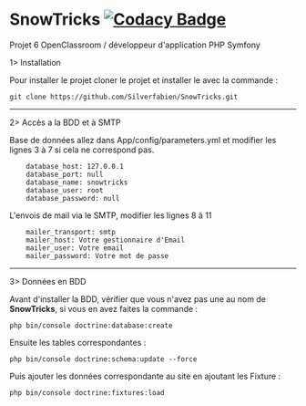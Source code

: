# SnowTricks [![Codacy Badge](https://api.codacy.com/project/badge/Grade/1ee7d64c3b314ab8a1e8bcf415bf2610)](https://www.codacy.com/app/Silverfabien/SnowTricks?utm_source=github.com&amp;utm_medium=referral&amp;utm_content=Silverfabien/SnowTricks&amp;utm_campaign=Badge_Grade)

  Projet 6 OpenClassroom / développeur d'application PHP Symfony
  
 1> Installation
 
 Pour installer le projet cloner le projet et installer le avec la commande :
 
    git clone https://github.com/Silverfabien/SnowTricks.git
 
 ---
 
 2> Accès a la BDD et à SMTP
 
 Base de données allez dans App/config/parameters.yml et modifier les lignes 3 à 7 si cela ne correspond pas.
    
        database_host: 127.0.0.1
        database_port: null
        database_name: snowtricks
        database_user: root
        database_password: null
    
 L'envois de mail via le SMTP, modifier les lignes 8 à 11
 
        mailer_transport: smtp
        mailer_host: Votre gestionnaire d'Email
        mailer_user: Votre email
        mailer_password: Votre mot de passe
 
 ---
 
 3> Données en BDD
 
 Avant d'installer la BDD, vérifier que vous n'avez pas une au nom de **SnowTricks**, si vous en avez faites la commande :
    
    php bin/console doctrine:database:create
    
 Ensuite les tables correspondantes :
 
    php bin/console doctrine:schema:update --force
    
 Puis ajouter les données correspondante au site en ajoutant les Fixture :

    php bin/console doctrine:fixtures:load
 
